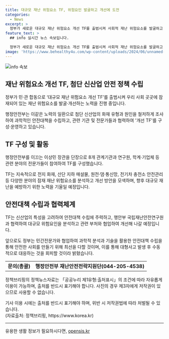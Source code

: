 ```yaml
---
title: 대규모 재난 위험요소 TF, 위험요인 발굴하고 개선에 도전
categories:
  - News
excerpt: >
  정부가 새로운 대규모 재난 위험요소 개선 TF를 출범시켜 사회적 재난 위험요소를 발굴하고 개선한다. 행정안전부는 대통령의 지시에 따라 TF를 구성하고, 화재 유형과 원인을 조사하여 안전대책을 수립한다. TF는 전지 화재를 시작으로 산단 지하 매설물, 원전·댐·통신망, 전기차 충전소 안전관리 등을 점검하고 개선방안을 마련할 예정이다. 또한, 국립재난안전연구원과 협력하여 대규모 위험요인을 찾아내고 개선할 계획이며, 이에 대해 행안부 장관은 민간전문가와의 협업을 강조하며 안전한 일상을 위한 노력을 약속했다. (출처: 정책브리핑)
feature_text: >
  ## info 실시간 뉴스 속보입니다.

  정부가 새로운 대규모 재난 위험요소 개선 TF를 출범시켜 사회적 재난 위험요소를 발굴하고 개선한다. 행정안전부는 대통령의 지시에 따라 TF를 구성하고, 화재 유형과 원인을 조사하여 안전대책을 수립한다. TF는 전지 화재를 시작으로 산단 지하 매설물, 원전·댐·통신망, 전기차 충전소 안전관리 등을 점검하고 개선방안을 마련할 예정이다. 또한, 국립재난안전연구원과 협력하여 대규모 위험요인을 찾아내고 개선할 계획이며, 이에 대해 행안부 장관은 민간전문가와의 협업을 강조하며 안전한 일상을 위한 노력을 약속했다. (출처: 정책브리핑)
image: 'https://www.behealthy4u.com/wp-content/uploads/2024/06/unnamed-file.png'
---
```


<p><img src="https://www.behealthy4u.com/wp-content/uploads/2024/06/unnamed-file.png" alt="info 속보" /></p>

<h2 data-ke-size="size26">재난 위험요소 개선 TF, 첨단 신산업 안전 정책 수립</h2>

<p data-ke-size="size16">정부가 민·관 합동으로 ‘대규모 재난 위험요소 개선 TF’를 출범시켜 우리 사회 곳곳에 잠재되어 있는 재난 위험요소를 발굴·개선하는 노력을 진행 중입니다.</p>

<p data-ke-size="size16">행정안전부는 이같은 노력의 일환으로 첨단 신산업의 화재 유형과 원인을 철저하게 조사하여 과학적인 안전대책을 수립하고, 관련 기관 및 전문가들과 협력하여 '개선 TF'를 구성·운영하고 있습니다.</p>

<h2 data-ke-size="size26">TF 구성 및 활동</h2>

<p data-ke-size="size16">행정안전부를 이끄는 이상민 장관을 단장으로 8개 관계기관과 연구원, 학계·기업체 등 관련 분야의 전문가들이 참여하여 TF를 구성했습니다.</p>

<p data-ke-size="size16">TF는 지속적으로 전지 화재, 산단 지하 매설물, 원전·댐·통신망, 전기차 충전소 안전관리 등 다양한 분야의 잠재 재난 위험요소를 분석하고 개선 방안을 모색하며, 향후 대규모 재난을 예방하기 위한 노력을 기울일 예정입니다.</p>

<h2 data-ke-size="size26">안전대책 수립과 협력체계</h2>

<p data-ke-size="size16">TF는 신산업의 특성을 고려하여 안전대책 수립에 주력하고, 행안부 국립재난안전연구원과 협력하여 대규모 위험요인을 분석하고 관련 부처와 협업하여 개선해 나갈 예정입니다.</p>

<p data-ke-size="size16">앞으로도 정부는 민간전문가와 협업하여 과학적 분석과 기술을 활용한 안전대책 수립을 통해 안전한 사회를 만들기 위해 최선을 다할 것이며, 이를 통해 대형사고 발생 후 수동적으로 대응하는 것을 회피할 것이라 밝혔습니다.</p>

<table>
    <tbody>
        <tr>
            <td style="text-align: center; height: 17px;"><b>문의(총괄)</b></td>
            <td style="text-align: center; height: 17px;"><b>행정안전부 재난안전전략지원단(044-205-4538)</b></td>
        </tr>
    </tbody>
</table>

<p data-ke-size="size16">정책브리핑의 정책뉴스자료는 「공공누리 제1유형:출처표시」의 조건에 따라 자유롭게 이용이 가능하며, 출처를 반드시 표기해야 합니다. 사진의 경우 제3자에게 저작권이 있으므로 사용할 수 없습니다.</p>

<p data-ke-size="size16">기사 이용 시에는 출처를 반드시 표기해야 하며, 위반 시 저작권법에 따라 처벌될 수 있습니다. <br>(자료출처: 정책브리핑, https://www.korea.kr)</p>

<hr>
유용한 생활 정보가 필요하시다면, <a href="https://opensis.kr" rel="dofollow">opensis.kr</a>



